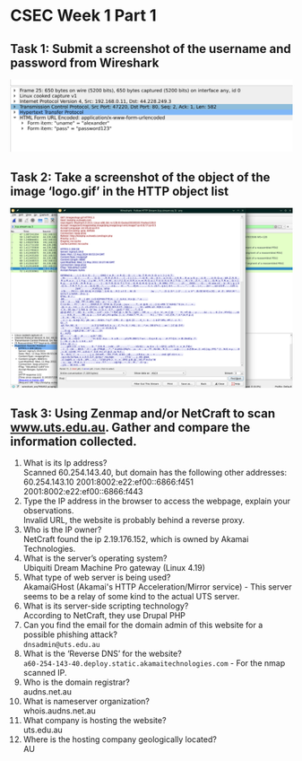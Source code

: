 # CSEC Week 1 Part 1

## Task 1: Submit a screenshot of the username and password from Wireshark  

![Task 1 solution](./task1.png)

## Task 2:  Take a screenshot of the object of the image ‘logo.gif’ in the HTTP object list  

![Task 2 solution](./task2.png)

## Task 3: Using Zenmap and/or NetCraft to scan www.uts.edu.au. Gather and compare the information collected.  

1. What is its Ip address?  
   Scanned 60.254.143.40, but domain has the following other addresses: 60.254.143.10 2001:8002:e22:ef00::6866:f451 2001:8002:e22:ef00::6866:f443  
2. Type the IP address in the browser to access the webpage, explain your observations.  
   Invalid URL, the website is probably behind a reverse proxy.  
3. Who is the IP owner?  
   NetCraft found the ip 2.19.176.152, which is owned by Akamai Technologies.  
4. What is the server’s operating system?  
   Ubiquiti Dream Machine Pro gateway (Linux 4.19)  
5. What type of web server is being used?  
   AkamaiGHost (Akamai's HTTP Acceleration/Mirror service) - This server seems to be a relay of some kind to the actual UTS server.  
6. What is its server-side scripting technology?  
   According to NetCraft, they use Drupal PHP  
7. Can you find the email for the domain admin of this website for a possible phishing attack?  
   `dnsadmin@uts.edu.au`  
8. What is the ‘Reverse DNS’ for the website?  
   `a60-254-143-40.deploy.static.akamaitechnologies.com` - For the nmap scanned IP.  
9. Who is the domain registrar?  
   audns.net.au  
10. What is nameserver organization?  
    whois.audns.net.au
11. What company is hosting the website?  
    uts.edu.au  
12. Where is the hosting company geologically located?  
    AU  
